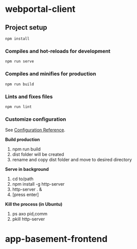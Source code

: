 # webportal-client

## Project setup
```
npm install
```

### Compiles and hot-reloads for development
```
npm run serve
```

### Compiles and minifies for production
```
npm run build
```

### Lints and fixes files
```
npm run lint
```

### Customize configuration
See [Configuration Reference](https://cli.vuejs.org/config/).

**Build production**

1. npm run build
2. dist folder will be created
3. rename and copy dist folder and move to desired directory

**Serve in background**

1. cd to/path
2. npm install -g http-server
3. http-server . &
4. [press enter]

**Kill the process (in Ubuntu)**

1. ps axo pid,comm
2. pkill http-server
# app-basement-frontend
